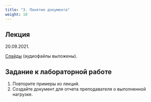 ```yaml
---
title: "3. Понятие документа"
weight: 10
---
```


## Лекция

20.09.2021.

<a target="_blank" rel="noopener noreferrer" href="../slides/document.html">Слайды</a>  (аудиофайлы выложены).

## Задание к лабораторной работе

1. Повторите примеры из лекций.
2. Создайте документ для отчета преподавателя о выполненной нагрузке.
